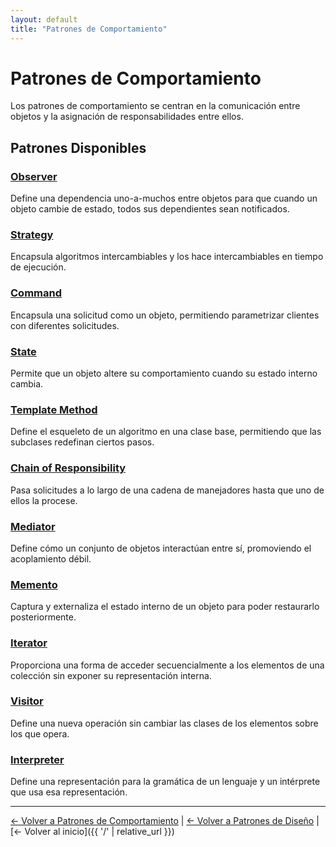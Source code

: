 ```yaml
---
layout: default
title: "Patrones de Comportamiento"
---
```


# Patrones de Comportamiento

Los patrones de comportamiento se centran en la comunicación entre objetos y la asignación de responsabilidades entre ellos.

## Patrones Disponibles

### [Observer](Observer)
Define una dependencia uno-a-muchos entre objetos para que cuando un objeto cambie de estado, todos sus dependientes sean notificados.

### [Strategy](Strategy)
Encapsula algoritmos intercambiables y los hace intercambiables en tiempo de ejecución.

### [Command](Command)
Encapsula una solicitud como un objeto, permitiendo parametrizar clientes con diferentes solicitudes.

### [State](State)
Permite que un objeto altere su comportamiento cuando su estado interno cambia.

### [Template Method](TemplateMethod)
Define el esqueleto de un algoritmo en una clase base, permitiendo que las subclases redefinan ciertos pasos.

### [Chain of Responsibility](ChainOfResponsibility)
Pasa solicitudes a lo largo de una cadena de manejadores hasta que uno de ellos la procese.

### [Mediator](Mediator)
Define cómo un conjunto de objetos interactúan entre sí, promoviendo el acoplamiento débil.

### [Memento](Memento)
Captura y externaliza el estado interno de un objeto para poder restaurarlo posteriormente.

### [Iterator](Iterator)
Proporciona una forma de acceder secuencialmente a los elementos de una colección sin exponer su representación interna.

### [Visitor](Visitor)
Define una nueva operación sin cambiar las clases de los elementos sobre los que opera.

### [Interpreter](Interpreter)
Define una representación para la gramática de un lenguaje y un intérprete que usa esa representación.

---

[← Volver a Patrones de Comportamiento](../) | [← Volver a Patrones de Diseño](../../) | [← Volver al inicio]({{ '/' | relative_url }})